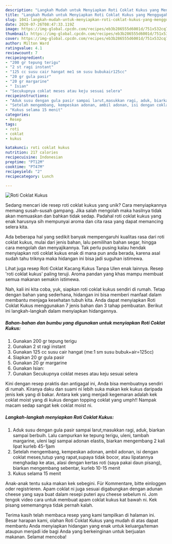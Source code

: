 ```yaml
---
description: "Langkah Mudah untuk Menyiapkan Roti Coklat Kukus yang Menggugah Selera"
title: "Langkah Mudah untuk Menyiapkan Roti Coklat Kukus yang Menggugah Selera"
slug: 1041-langkah-mudah-untuk-menyiapkan-roti-coklat-kukus-yang-menggugah-selera
date: 2020-07-26T08:47:33.119Z
image: https://img-global.cpcdn.com/recipes/eb3b286555d6001d/751x532cq70/roti-coklat-kukus-foto-resep-utama.jpg
thumbnail: https://img-global.cpcdn.com/recipes/eb3b286555d6001d/751x532cq70/roti-coklat-kukus-foto-resep-utama.jpg
cover: https://img-global.cpcdn.com/recipes/eb3b286555d6001d/751x532cq70/roti-coklat-kukus-foto-resep-utama.jpg
author: Milton Ward
ratingvalue: 4.1
reviewcount: 7
recipeingredient:
- "200 gr tepung terigu"
- "2 st ragi instant"
- "125 cc susu cair hangat me1 sm susu bubukair125cc"
- "20 gr gula pasir"
- "20 gr margarine"
- " Isian"
- "Secukupnya coklat meses atau keju sesuai selera"
recipeinstructions:
- "Aduk susu dengan gula pasir sampai larut,masukkan ragi, aduk, biarkan sampai berbuih. Lalu campurkan ke tepung terigu, uleni, tambah margarine, uleni lagi sampai adonan elastis, biarkan mengembang 2 kali lipat kurleb 45-1jam"
- "Setelah mengembang, kempeskan adonan, ambil adonan, isi dengan coklat meses,tutup yang rapat,supaya tidak bocor, atau lipatannya menghadap ke atas, alasi dengan kertas roti (saya pakai daun pisang), biarkan mengembang sebentar, kurleb 10-15 menit"
- "Kukus selama 15 menit"
categories:
- Resep
tags:
- roti
- coklat
- kukus

katakunci: roti coklat kukus 
nutrition: 217 calories
recipecuisine: Indonesian
preptime: "PT12M"
cooktime: "PT47M"
recipeyield: "2"
recipecategory: Lunch

---
```



![Roti Coklat Kukus](https://img-global.cpcdn.com/recipes/eb3b286555d6001d/751x532cq70/roti-coklat-kukus-foto-resep-utama.jpg)

Sedang mencari ide resep roti coklat kukus yang unik? Cara menyiapkannya memang susah-susah gampang. Jika salah mengolah maka hasilnya tidak akan memuaskan dan bahkan tidak sedap. Padahal roti coklat kukus yang enak harusnya sih mempunyai aroma dan cita rasa yang dapat memancing selera kita.

Ada beberapa hal yang sedikit banyak mempengaruhi kualitas rasa dari roti coklat kukus, mulai dari jenis bahan, lalu pemilihan bahan segar, hingga cara mengolah dan menyajikannya. Tak perlu pusing kalau hendak menyiapkan roti coklat kukus enak di mana pun anda berada, karena asal sudah tahu triknya maka hidangan ini bisa jadi suguhan istimewa.

Lihat juga resep Roti Coklat Kacang Kukus Tanpa Ulen enak lainnya. Resep &#39;roti coklat kukus&#39; paling teruji. Aroma pandan yang khas mampu membuat semua makanan semakin istimewa.


Nah, kali ini kita coba, yuk, siapkan roti coklat kukus sendiri di rumah. Tetap dengan bahan yang sederhana, hidangan ini bisa memberi manfaat dalam membantu menjaga kesehatan tubuh kita. Anda dapat menyiapkan Roti Coklat Kukus menggunakan 7 jenis bahan dan 3 tahap pembuatan. Berikut ini langkah-langkah dalam menyiapkan hidangannya.

<!--inarticleads1-->

##### Bahan-bahan dan bumbu yang digunakan untuk menyiapkan Roti Coklat Kukus:

1. Gunakan 200 gr tepung terigu
1. Gunakan 2 st ragi instant
1. Gunakan 125 cc susu cair hangat (me:1 sm susu bubuk+air=125cc)
1. Siapkan 20 gr gula pasir
1. Gunakan 20 gr margarine
1. Gunakan  Isian:
1. Gunakan Secukupnya coklat meses atau keju sesuai selera


Kini dengan resep praktis dan antigagal ini, Anda bisa membuatnya sendiri di rumah. Kiranya daku dan suami ni lebih suka makan kek kukus daripada jenis kek yang di bakar. Antara kek yang menjadi kegemaran adalah kek coklat moist yang di kukus dengan topping coklat yang umph!! Nampak macam sedap sangat kek coklat moist ni. 

<!--inarticleads2-->

##### Langkah-langkah menyiapkan Roti Coklat Kukus:

1. Aduk susu dengan gula pasir sampai larut,masukkan ragi, aduk, biarkan sampai berbuih. Lalu campurkan ke tepung terigu, uleni, tambah margarine, uleni lagi sampai adonan elastis, biarkan mengembang 2 kali lipat kurleb 45-1jam
1. Setelah mengembang, kempeskan adonan, ambil adonan, isi dengan coklat meses,tutup yang rapat,supaya tidak bocor, atau lipatannya menghadap ke atas, alasi dengan kertas roti (saya pakai daun pisang), biarkan mengembang sebentar, kurleb 10-15 menit
1. Kukus selama 15 menit


Anak-anak tentu suka makan kek sebegini. Für Kommentare, bitte einloggen oder registrieren. Apam coklat ni juga sesuai digabungkan dengan adunan cheese yang saya buat dalam resepi puteri ayu cheese sebelum ni. Jom tengok video cara untuk membuat apam coklat kukus kat bawah ni. Kek pisang sememangnya tidak pernah kalah. 

Terima kasih telah membaca resep yang kami tampilkan di halaman ini. Besar harapan kami, olahan Roti Coklat Kukus yang mudah di atas dapat membantu Anda menyiapkan hidangan yang enak untuk keluarga/teman ataupun menjadi ide bagi Anda yang berkeinginan untuk berjualan makanan. Selamat mencoba!
